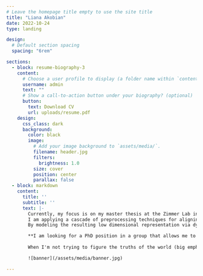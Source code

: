 ```yaml
---
# Leave the homepage title empty to use the site title
title: "Liana Akobian"
date: 2022-10-24
type: landing

design:
  # Default section spacing
  spacing: "6rem"

sections:
  - block: resume-biography-3
    content:
      # Choose a user profile to display (a folder name within `content/authors/`)
      username: admin
      text: ""
      # Show a call-to-action button under your biography? (optional)
      button:
        text: Download CV
        url: uploads/resume.pdf
    design:
      css_class: dark
      background:
        color: black
        image:
          # Add your image background to `assets/media/`.
          filename: header.jpg
          filters:
            brightness: 1.0
          size: cover
          position: center
          parallax: false
  - block: markdown
    content:
      title: ''
      subtitle: ''
      text: |-
        Currently, my focus is on my master thesis at the Zimmer Lab in the realm of computational neuroscience.
        I am applying a cascade of preprocessing techniques for aligning signals from different C. elegans whole brain recordings in order to obtain a low dimensional representation of C. elegans brain activity that is shared across many individuals.
        By modeling the resulting low dimensional representation via dynamical systems, such as Switching Linear Dynamical Systems and its variations, I want to analyze the dynamics that constitute movement.

        **I am looking for a PhD position in a group that allows me to pursue my interest in computational neuroscience.**
        
        When I'm not trying to figure the truths of the world (big emphasis on trying!), I try to portray the truths of my life through art. 

        ![banner](/assets/media/banner.jpg)

---
```

